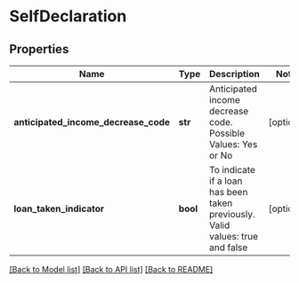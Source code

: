 # SelfDeclaration

## Properties
Name | Type | Description | Notes
------------ | ------------- | ------------- | -------------
**anticipated_income_decrease_code** | **str** | Anticipated income decrease code. Possible Values: Yes or No | [optional] 
**loan_taken_indicator** | **bool** | To indicate if a loan has been taken previously. Valid values: true and false | [optional] 

[[Back to Model list]](../README.md#documentation-for-models) [[Back to API list]](../README.md#documentation-for-api-endpoints) [[Back to README]](../README.md)


